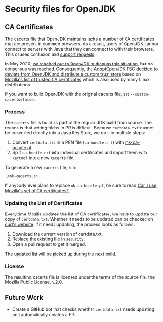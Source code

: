 # Security files for OpenJDK

## CA Certificates

The cacerts file that OpenJDK maintains lacks a number of CA certificates that are present in common browsers. As a result, users of OpenJDK cannot connect to servers with Java that they can connect to with their browsers. This causes confusion and [support requests][support-issues].

In May 2020, [we reached out to OpenJDK to discuss this situation][jdk-dev-thread], but no consensus was reached. Consequently, the [AdoptOpenJDK TSC decided to deviate from OpenJDK and distribute a custom trust store][tsc-decision] based on [Mozilla's list of trusted CA certificates][mozilla-certdata] which is also used by many Linux distributions.

If you want to build OpenJDK with the original cacerts file, set `--custom-cacerts=false`.

### Process

The `cacerts` file is build as part of the regular JDK build from source. The reason is that vetting blobs in PR is difficult. Because `certdata.txt` cannot be converted directly into a Java Key Store, we do it in multiple steps:

1. Convert `certdata.txt` in a PEM file (`ca-bundle.crt`) with [mk-ca-bundle.pl][mk-ca-bundle.pl].
2. Split `ca-bundle.crt` into individual certificates and import them with `keytool` into a new `cacerts` file.

To generate a new `cacerts` file, run:

    ./mk-cacerts.sh

If anybody ever plans to replace `mk-ca-bundle.pl`, be sure to read [Can I use Mozilla's set of CA certificates?][can-i-use-mozilla].

### Updating the List of Certificates

Every time Mozilla updates the list of CA certificates, we have to update our copy of `certdata.txt`. Whether it needs to be updated can be checked on [curl's website][curl-ca-extract]. If it needs updating, the process looks as follows:

1. Download the [current version of certdata.txt][mozilla-certdata].
2. Replace the existing file in `security`.
3. Open a pull request to get it merged.

The updated list will be picked up during the next build.

### License

The resulting cacerts file is licensed under the terms of the [source file][mozilla-certdata], the Mozilla Public License, v.2.0.

## Future Work

* Create a GitHub bot that checks whether `certdata.txt` needs updating and automatically creates a PR.

 [support-issues]: https://github.com/adoptium/adoptium-support/issues/13
 [jdk-dev-thread]: https://mail.openjdk.java.net/pipermail/jdk-dev/2020-May/004305.html
 [tsc-decision]: https://github.com/adoptium/adoptium-support/issues/13#issuecomment-635400251
 [mozilla-certdata]: https://hg.mozilla.org/releases/mozilla-release/raw-file/default/security/nss/lib/ckfw/builtins/certdata.txt
 [mk-ca-bundle.pl]: https://curl.haxx.se/docs/mk-ca-bundle.html
 [curl-ca-extract]: https://curl.haxx.se/docs/caextract.html
 [can-i-use-mozilla]: https://wiki.mozilla.org/CA/FAQ#Can_I_use_Mozilla.27s_set_of_CA_certificates.3F
